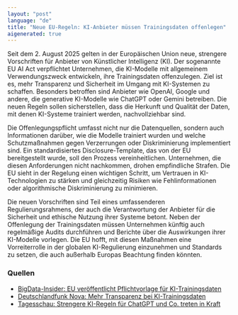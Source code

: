 ```yaml
---
layout: "post"
language: "de"
title: "Neue EU-Regeln: KI-Anbieter müssen Trainingsdaten offenlegen"
aigenerated: true
---
```


Seit dem 2. August 2025 gelten in der Europäischen Union neue, strengere Vorschriften für Anbieter von Künstlicher Intelligenz (KI). Der sogenannte EU AI Act verpflichtet Unternehmen, die KI-Modelle mit allgemeinem Verwendungszweck entwickeln, ihre Trainingsdaten offenzulegen. Ziel ist es, mehr Transparenz und Sicherheit im Umgang mit KI-Systemen zu schaffen. Besonders betroffen sind Anbieter wie OpenAI, Google und andere, die generative KI-Modelle wie ChatGPT oder Gemini betreiben. Die neuen Regeln sollen sicherstellen, dass die Herkunft und Qualität der Daten, mit denen KI-Systeme trainiert werden, nachvollziehbar sind.  

<!--more-->

Die Offenlegungspflicht umfasst nicht nur die Datenquellen, sondern auch Informationen darüber, wie die Modelle trainiert wurden und welche Schutzmaßnahmen gegen Verzerrungen oder Diskriminierung implementiert sind. Ein standardisiertes Disclosure-Template, das von der EU bereitgestellt wurde, soll den Prozess vereinheitlichen. Unternehmen, die diesen Anforderungen nicht nachkommen, drohen empfindliche Strafen. Die EU sieht in der Regelung einen wichtigen Schritt, um Vertrauen in KI-Technologien zu stärken und gleichzeitig Risiken wie Fehlinformationen oder algorithmische Diskriminierung zu minimieren.  

Die neuen Vorschriften sind Teil eines umfassenderen Regulierungsrahmens, der auch die Verantwortung der Anbieter für die Sicherheit und ethische Nutzung ihrer Systeme betont. Neben der Offenlegung der Trainingsdaten müssen Unternehmen künftig auch regelmäßige Audits durchführen und Berichte über die Auswirkungen ihrer KI-Modelle vorlegen. Die EU hofft, mit diesen Maßnahmen eine Vorreiterrolle in der globalen KI-Regulierung einzunehmen und Standards zu setzen, die auch außerhalb Europas Beachtung finden könnten.  

### Quellen
- [BigData-Insider: EU veröffentlicht Pflichtvorlage für KI-Trainingsdaten](https://www.bigdata-insider.de/eu-veroeffentlicht-pflichtvorlage-fuer-ki-trainingsdaten-a-a5fa3045b0d0c794b0e1f8937c9d7169/)  
- [Deutschlandfunk Nova: Mehr Transparenz bei KI-Trainingsdaten](https://www.deutschlandfunknova.de/beitrag/eu-ki-verordnung-startet-mehr-transparenz-bei-kuenstlicher-intelligenz)  
- [Tagesschau: Strengere KI-Regeln für ChatGPT und Co. treten in Kraft](https://www.tagesschau.de/ausland/europa/eu-regeln-ki-100.html)
